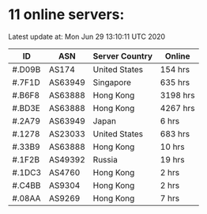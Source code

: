 # 11 online servers:

Latest update at: Mon Jun 29 13:10:11 UTC 2020

| ID | ASN | Server Country | Online |
| -- | --- | -------------- | ------ |
| #.D09B | AS174 | United States | 154 hrs |
| #.7F1D | AS63949 | Singapore | 635 hrs |
| #.B6F8 | AS63888 | Hong Kong | 3198 hrs |
| #.BD3E | AS63888 | Hong Kong | 4267 hrs |
| #.2A79 | AS63949 | Japan | 6 hrs |
| #.1278 | AS23033 | United States | 683 hrs |
| #.33B9 | AS63888 | Hong Kong | 10 hrs |
| #.1F2B | AS49392 | Russia | 19 hrs |
| #.1DC3 | AS4760 | Hong Kong | 2 hrs |
| #.C4BB | AS9304 | Hong Kong | 2 hrs |
| #.08AA | AS9269 | Hong Kong | 7 hrs |


